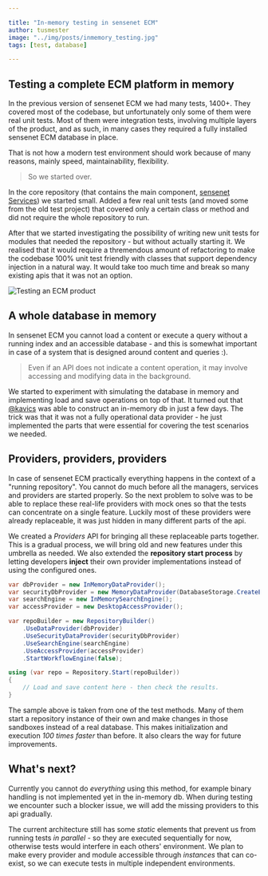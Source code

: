 ```yaml
---

title: "In-memory testing in sensenet ECM"
author: tusmester
image: "../img/posts/inmemory_testing.jpg"
tags: [test, database]

---
```


## Testing a complete ECM platform in memory
In the previous version of sensenet ECM we had many tests, 1400+. They covered most of the codebase, but unfortunately only some of them were real unit tests. Most of them were integration tests, involving multiple layers of the product, and as such, in many cases they required a fully installed sensenet ECM database in place.

That is not how a modern test environment should work because of many reasons, mainly speed, maintainability, flexibility.

> So we started over.

In the core repository (that contains the main component, [sensenet Services](https://github.com/SenseNet/sensenet)) we started small. Added a few real unit tests (and moved some from the old test project) that covered only a certain class or method and did not require the whole repository to run.

After that we started investigating the possibility of writing new unit tests for modules that needed the repository - but without actually starting it. We realised that it would require a thremendous amount of refactoring to make the codebase 100% unit test friendly with classes that support dependency injection in a natural way. It would take too much time and break so many existing apis that it was not an option.

![Testing an ECM product](/img/posts/inmemory_database.png)

## A whole database in memory
In sensenet ECM you cannot load a content or execute a query without a running index and an accessible database - and this is somewhat important in case of a system that is designed around content and queries :).

> Even if an API does not indicate a content operation, it may involve accessing and modifying data in the background.

We started to experiment with simulating the database in memory and implementing load and save operations on top of that. It turned out that [@kavics](https://github.com/kavics) was able to construct an in-memory db in just a few days. The trick was that it was not a fully operational data provider - he just implemented the parts that were essential for covering the test scenarios we needed.

## Providers, providers, providers
In case of sensenet ECM practically everything happens in the context of a "running repository". You cannot do much before all the managers, services and providers are started properly. So the next problem to solve was to be able to replace these real-life providers with mock ones so that the tests can concentrate on a single feature. Luckily most of these providers were already replaceable, it was just hidden in many different parts of the api.

We created a *Providers* API for bringing all these replaceable parts together. This is a gradual process, we will bring old and new features under this umbrella as needed. We also extended the **repository start process** by letting developers **inject** their own provider implementations instead of using the configured ones.

```csharp
var dbProvider = new InMemoryDataProvider();
var securityDbProvider = new MemoryDataProvider(DatabaseStorage.CreateEmpty());
var searchEngine = new InMemorySearchEngine();
var accessProvider = new DesktopAccessProvider();

var repoBuilder = new RepositoryBuilder()
    .UseDataProvider(dbProvider)
    .UseSecurityDataProvider(securityDbProvider)
    .UseSearchEngine(searchEngine)
    .UseAccessProvider(accessProvider)
    .StartWorkflowEngine(false);

using (var repo = Repository.Start(repoBuilder))
{
    // Load and save content here - then check the results.
}
```

The sample above is taken from one of the test methods. Many of them start a repository instance of their own and make changes in those sandboxes instead of a real database. This makes initialization and execution *100 times faster* than before. It also clears the way for future improvements.

## What's next?
Currently you cannot do *everything* using this method, for example binary handling is not implemented yet in the in-memory db. When during testing we encounter such a blocker issue, we will add the missing providers to this api gradually.

The current architecture still has some *static* elements that prevent us from running tests *in parallel* - so they are executed sequentially for now, otherwise tests would interfere in each others' environment. We plan to make every provider and module accessible through *instances* that can co-exist, so we can execute tests in multiple independent environments.
